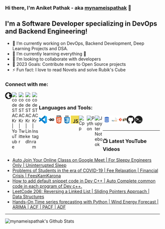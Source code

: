 <!--
**mynameispathak/mynameispathak** is a ✨ _special_ ✨ repository because its `README.md` (this file) appears on your GitHub profile.

Here are some ideas to get you started:

- 🔭 I’m currently working on ...
- 🌱 I’m currently learning ...
- 👯 I’m looking to collaborate on ...
- 🤔 I’m looking for help with ...
- 💬 Ask me about ...
- 📫 How to reach me: ...
- 😄 Pronouns: ...
- ⚡ Fun fact: ...
-->

### Hi there, I'm Aniket Pathak - aka [mynameispathak][website] 👋

## I'm a Software Developer specializing in DevOps and Backend Engineering!
- 🔭 I’m currently working on DevOps, Backend Development, Deep Learning Projects and DSA.
- 🌱 I’m currently learning everything 🤣
- 👯 I’m looking to collaborate with developers
- 🥅 2023 Goals: Contribute more to Open Source projects
- ⚡ Fun fact: I love to read Novels and solve Rubik's Cube

### Connect with me:

[<img align="left" alt="codeSTACKr.com" width="22px" src="https://raw.githubusercontent.com/iconic/open-iconic/master/svg/globe.svg" />][website]
[<img align="left" alt="codeSTACKr | YouTube" width="22px" src="https://cdn.jsdelivr.net/npm/simple-icons@v3/icons/youtube.svg" />][youtube]
[<img align="left" alt="codeSTACKr | Twitter" width="22px" src="https://cdn.jsdelivr.net/npm/simple-icons@v3/icons/twitter.svg" />][twitter]
[<img align="left" alt="codeSTACKr | LinkedIn" width="22px" src="https://cdn.jsdelivr.net/npm/simple-icons@v3/icons/linkedin.svg" />][linkedin]
[<img align="left" alt="codeSTACKr | Instagram" width="22px" src="https://cdn.jsdelivr.net/npm/simple-icons@v3/icons/instagram.svg" />][instagram]

<br />

### Languages and Tools:

<img align="left" alt="Visual Studio Code" width="26px" src="https://raw.githubusercontent.com/github/explore/80688e429a7d4ef2fca1e82350fe8e3517d3494d/topics/visual-studio-code/visual-studio-code.png" />
<img align="left" alt="Go" width="26px" src="https://raw.githubusercontent.com/github/explore/80688e429a7d4ef2fca1e82350fe8e3517d3494d/topics/go/go.png" />
<img align="left" alt="HTML5" width="26px" src="https://raw.githubusercontent.com/github/explore/80688e429a7d4ef2fca1e82350fe8e3517d3494d/topics/html/html.png" />
<img align="left" alt="CSS3" width="26px" src="https://raw.githubusercontent.com/github/explore/80688e429a7d4ef2fca1e82350fe8e3517d3494d/topics/css/css.png" />
<img align="left" alt="JavaScript" width="26px" src="https://raw.githubusercontent.com/github/explore/80688e429a7d4ef2fca1e82350fe8e3517d3494d/topics/javascript/javascript.png" />
<img align="left" alt="Cpp" width="26px" src="https://user-images.githubusercontent.com/42747200/46140125-da084900-c26d-11e8-8ea7-c45ae6306309.png" />
<img align="left" alt="Python" width="26px" src="https://cdn3.iconfinder.com/data/icons/logos-and-brands-adobe/512/267_Python-512.png" />
<img align="left" alt="JupyterNotebook" width="26px" src="https://miro.medium.com/max/1036/1*FogMIj4gYwp3fTHLZuwavQ.png" />
<img align="left" alt="SQL" width="26px" src="https://raw.githubusercontent.com/github/explore/80688e429a7d4ef2fca1e82350fe8e3517d3494d/topics/sql/sql.png" />
<img align="left" alt="MySQL" width="26px" src="https://raw.githubusercontent.com/github/explore/80688e429a7d4ef2fca1e82350fe8e3517d3494d/topics/mysql/mysql.png" />
<img align="left" alt="Git" width="26px" src="https://raw.githubusercontent.com/github/explore/80688e429a7d4ef2fca1e82350fe8e3517d3494d/topics/git/git.png" />
<img align="left" alt="GitHub" width="26px" src="https://raw.githubusercontent.com/github/explore/78df643247d429f6cc873026c0622819ad797942/topics/github/github.png" />
<img align="left" alt="HTML5" width="26px" src="https://raw.githubusercontent.com/github/explore/80688e429a7d4ef2fca1e82350fe8e3517d3494d/topics/terminal/terminal.png" />

<br />
<br />

---

### 📺 Latest YouTube Videos
<!-- YOUTUBE:START -->
- [Auto Join Your Online Classs on Google Meet | For Sleepy Engineers Only | Uninterrupted Sleep](https://www.youtube.com/watch?v=c24XESMw704)
- [Problems of Students in the era of COVID-19 | Fee Relaxation | Financial Crisis | FeesKamKarona](https://www.youtube.com/watch?v=RfZoqRoWp1U)
- [How to add default snippet code in Dev C++ | Auto Complete common code in each program of Dev c++.](https://www.youtube.com/watch?v=rLKOYqkY3go)
- [LeetCode 206: Reversing a Linked List | Sliding Pointers Approach | Data Structures](https://www.youtube.com/watch?v=uDe4NlUH1FA)
- [Hands-On Time series forecasting with Python | Wind Energy Forecast | ARIMA | ACF | PACF | ADF](https://www.youtube.com/watch?v=CH7EQ4TWbHk)
<!-- YOUTUBE:END -->

---

<img align="left" alt="mynameispathak's Github Stats" src="https://github-readme-stats.vercel.app/api?username=mynameispathak&show_icons=true&hide_border=true&hide=prs,issues,contribs&theme=algolia" />

[website]: https://aniketpathak.live
[twitter]: https://twitter.com/pathaktheking
[youtube]: https://youtube.com/channel/UCYwSbt109sbNjykHvk0Li6Q
[instagram]: https://instagram.com/mynameispathak
[linkedin]: https://linkedin.com/in/aniket-pathak
[programmingplaylist]: https://www.youtube.com/playlist?list=PLiIEMWCZ1m9G6ONudM7vRnQtgxZdNTC2c
<!-- [jsplaylist]: https://www.youtube.com/playlist?list=PLkwxH9e_vrALRJKu7wfXby3MKeflhTu6B
[cssplaylist]: https://www.youtube.com/playlist?list=PLkwxH9e_vrALSdvZuEh6gqQdmDoDIoqz4
[reactplaylist]: https://www.youtube.com/playlist?list=PLkwxH9e_vrAK4TdffpxKY3QGyHCpxFcQ0 -->
